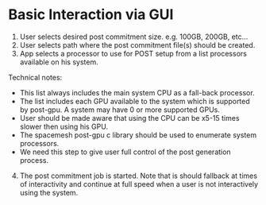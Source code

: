 # Basic Interaction via GUI

1. User selects desired post commitment size. e.g. 100GB, 200GB, etc...
2. User selects path where the post commitment file(s) should be created.
3. App selects a processor to use for POST setup from a list processors available on his system.

Technical notes:
  - This list always includes the main system CPU as a fall-back processor.
  - The list includes each GPU available to the system which is supported by post-gpu. A system may have 0 or more supported GPUs.
  - User should be made aware that using the CPU can be x5-15 times slower then using his GPU.
  - The spacemesh post-gpu c library should be used to enumerate system processors.
  - We need this step to give user full control of the post generation process.

4. The post commitment job is started. Note that is should fallback at times of interactivity and continue at full speed when a user is not interactively using the system.
